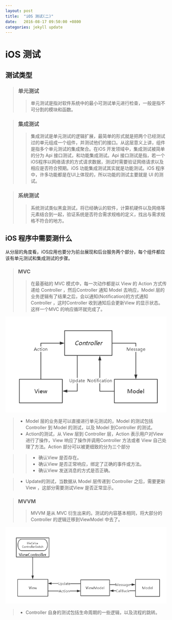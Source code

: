 ```yaml
---
layout: post
title:  "iOS 测试(二)"
date:   2016-08-17 09:50:00 +0800
categories: jekyll update
---
```


# iOS 测试

## 测试类型
> ### 单元测试
>>单元测试是指对软件系统中的最小可测试单元进行检查，一般是指不可分割的模块和函数。

> ### 集成测试
>>集成测试是单元测试的逻辑扩展，最简单的形式就是把两个已经测试过的单元组成一个组件，并测试他们的接口。从这层意义上讲，组件是指多个单元测试的集成聚合。在iOS 开发领域中，集成测试被简单的分为 Api 接口测试，和功能集成测试。Api 接口测试是指，若一个iOS程序以网络请求的方式请求数据，测试时需要验证网络请求以及相应是否符合预期。iOS 功能集成测试其实就是功能测试。iOS 程序中，许多功能都是在UI上体现的，所以功能的测试主要就是 UI 的测试。

> ### 系统测试
>> 系统测试类似黑盒测试，将已经确认的软件，计算机硬件以及网络等元素结合到一起，验证系统是否符合需求规格的定义，找出与需求规格不符合的地方。


## iOS 程序中需要测什么
从分层的角度看，iOS应用也要分为前台展现和后台服务两个部分，每个组件都应该有单元测试和集成测试的步骤。

> ### MVC
>> 在最基础的 MVC 模式中，每一次动作都是以 View 的 Action 方式传递给 Controller ，然后Controller 通知 Model 去响应，Model 层的业务逻辑有了结果之后，会以通知(Notification)的方式通知 Controller ，这时Controller 收到通知后会更新View 的显示状态。这样一个MVC 的响应循环就完成了。  

![MVC](https://github.com/tanhuiya/RemoteImages/blob/master/Tests/MVC.png?raw=true)
  
> * Model 层的业务是可以直接进行单元测试的，Model 的测试包括 Controller 到 Model 的测试，以及 Model 到Controller 的测试。
> * Action的测试，从 View 层到 Controller 层，Action 表示用户对View 进行了操作，View 响应了操作并调用Controller 方法或者 View 自己处理了方法。Action 部分可以被更细致的分为三个部分   

 >> * 确认View 是否存在。
 >> * 确认View 是否正常响应，绑定了正确的事件或方法。
 >> * 确认View 发送消息的方式是否正确。
 
> * Update的测试，当数据从 Model 层传递到 Controller 之后，需要更新 View ，这部分需要测试View 是否正常显示。
> 

> ### MVVM 
>> MVVM 是从 MVC 衍生出来的。测试的内容基本相同，将大部分的Controller 的逻辑迁移到ViewModel 中去了。

![MVVM](https://github.com/tanhuiya/RemoteImages/blob/master/Tests/MVVM.png?raw=true)

> * Controller 自身的测试包括生命周期的一些逻辑，以及流程的跳转。